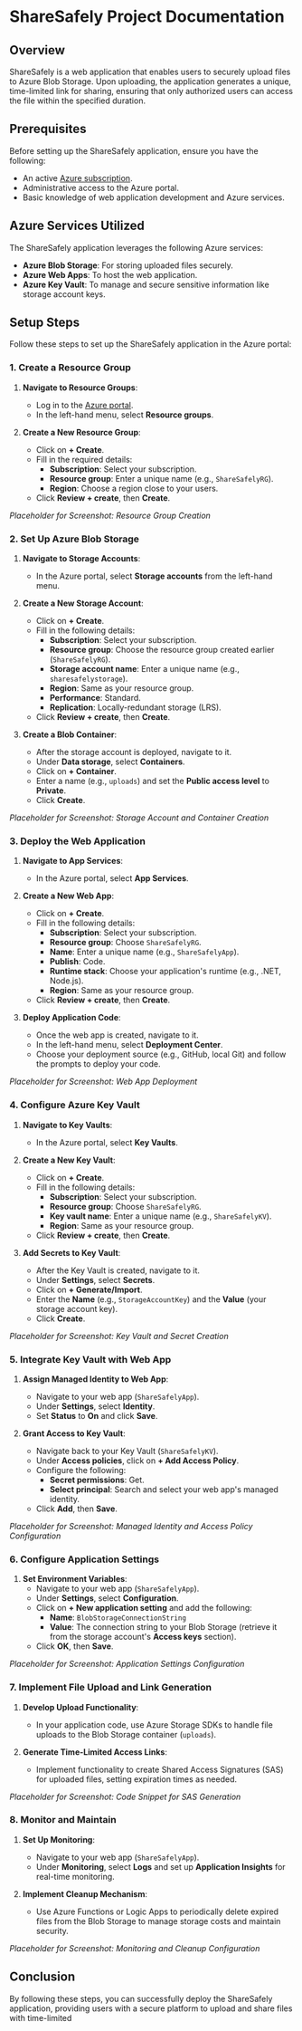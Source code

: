 # ShareSafely Project Documentation

## Overview

ShareSafely is a web application that enables users to securely upload files to Azure Blob Storage. Upon uploading, the application generates a unique, time-limited link for sharing, ensuring that only authorized users can access the file within the specified duration.

## Prerequisites

Before setting up the ShareSafely application, ensure you have the following:

- An active [Azure subscription](https://azure.microsoft.com/free/).
- Administrative access to the Azure portal.
- Basic knowledge of web application development and Azure services.

## Azure Services Utilized

The ShareSafely application leverages the following Azure services:

- **Azure Blob Storage**: For storing uploaded files securely.
- **Azure Web Apps**: To host the web application.
- **Azure Key Vault**: To manage and secure sensitive information like storage account keys.

## Setup Steps

Follow these steps to set up the ShareSafely application in the Azure portal:

### 1. Create a Resource Group

1. **Navigate to Resource Groups**:
   - Log in to the [Azure portal](https://portal.azure.com/).
   - In the left-hand menu, select **Resource groups**.

2. **Create a New Resource Group**:
   - Click on **+ Create**.
   - Fill in the required details:
     - **Subscription**: Select your subscription.
     - **Resource group**: Enter a unique name (e.g., `ShareSafelyRG`).
     - **Region**: Choose a region close to your users.
   - Click **Review + create**, then **Create**.

*Placeholder for Screenshot: Resource Group Creation*

### 2. Set Up Azure Blob Storage

1. **Navigate to Storage Accounts**:
   - In the Azure portal, select **Storage accounts** from the left-hand menu.

2. **Create a New Storage Account**:
   - Click on **+ Create**.
   - Fill in the following details:
     - **Subscription**: Select your subscription.
     - **Resource group**: Choose the resource group created earlier (`ShareSafelyRG`).
     - **Storage account name**: Enter a unique name (e.g., `sharesafelystorage`).
     - **Region**: Same as your resource group.
     - **Performance**: Standard.
     - **Replication**: Locally-redundant storage (LRS).
   - Click **Review + create**, then **Create**.

3. **Create a Blob Container**:
   - After the storage account is deployed, navigate to it.
   - Under **Data storage**, select **Containers**.
   - Click on **+ Container**.
   - Enter a name (e.g., `uploads`) and set the **Public access level** to **Private**.
   - Click **Create**.

*Placeholder for Screenshot: Storage Account and Container Creation*

### 3. Deploy the Web Application

1. **Navigate to App Services**:
   - In the Azure portal, select **App Services**.

2. **Create a New Web App**:
   - Click on **+ Create**.
   - Fill in the following details:
     - **Subscription**: Select your subscription.
     - **Resource group**: Choose `ShareSafelyRG`.
     - **Name**: Enter a unique name (e.g., `ShareSafelyApp`).
     - **Publish**: Code.
     - **Runtime stack**: Choose your application's runtime (e.g., .NET, Node.js).
     - **Region**: Same as your resource group.
   - Click **Review + create**, then **Create**.

3. **Deploy Application Code**:
   - Once the web app is created, navigate to it.
   - In the left-hand menu, select **Deployment Center**.
   - Choose your deployment source (e.g., GitHub, local Git) and follow the prompts to deploy your code.

*Placeholder for Screenshot: Web App Deployment*

### 4. Configure Azure Key Vault

1. **Navigate to Key Vaults**:
   - In the Azure portal, select **Key Vaults**.

2. **Create a New Key Vault**:
   - Click on **+ Create**.
   - Fill in the following details:
     - **Subscription**: Select your subscription.
     - **Resource group**: Choose `ShareSafelyRG`.
     - **Key vault name**: Enter a unique name (e.g., `ShareSafelyKV`).
     - **Region**: Same as your resource group.
   - Click **Review + create**, then **Create**.

3. **Add Secrets to Key Vault**:
   - After the Key Vault is created, navigate to it.
   - Under **Settings**, select **Secrets**.
   - Click on **+ Generate/Import**.
   - Enter the **Name** (e.g., `StorageAccountKey`) and the **Value** (your storage account key).
   - Click **Create**.

*Placeholder for Screenshot: Key Vault and Secret Creation*

### 5. Integrate Key Vault with Web App

1. **Assign Managed Identity to Web App**:
   - Navigate to your web app (`ShareSafelyApp`).
   - Under **Settings**, select **Identity**.
   - Set **Status** to **On** and click **Save**.

2. **Grant Access to Key Vault**:
   - Navigate back to your Key Vault (`ShareSafelyKV`).
   - Under **Access policies**, click on **+ Add Access Policy**.
   - Configure the following:
     - **Secret permissions**: Get.
     - **Select principal**: Search and select your web app's managed identity.
   - Click **Add**, then **Save**.

*Placeholder for Screenshot: Managed Identity and Access Policy Configuration*

### 6. Configure Application Settings

1. **Set Environment Variables**:
   - Navigate to your web app (`ShareSafelyApp`).
   - Under **Settings**, select **Configuration**.
   - Click on **+ New application setting** and add the following:
     - **Name**: `BlobStorageConnectionString`
     - **Value**: The connection string to your Blob Storage (retrieve it from the storage account's **Access keys** section).
   - Click **OK**, then **Save**.

*Placeholder for Screenshot: Application Settings Configuration*

### 7. Implement File Upload and Link Generation

1. **Develop Upload Functionality**:
   - In your application code, use Azure Storage SDKs to handle file uploads to the Blob Storage container (`uploads`).

2. **Generate Time-Limited Access Links**:
   - Implement functionality to create Shared Access Signatures (SAS) for uploaded files, setting expiration times as needed.

*Placeholder for Screenshot: Code Snippet for SAS Generation*

### 8. Monitor and Maintain

1. **Set Up Monitoring**:
   - Navigate to your web app (`ShareSafelyApp`).
   - Under **Monitoring**, select **Logs** and set up **Application Insights** for real-time monitoring.

2. **Implement Cleanup Mechanism**:
   - Use Azure Functions or Logic Apps to periodically delete expired files from the Blob Storage to manage storage costs and maintain security.

*Placeholder for Screenshot: Monitoring and Cleanup Configuration*

## Conclusion

By following these steps, you can successfully deploy the ShareSafely application, providing users with a secure platform to upload and share files with time-limited 
